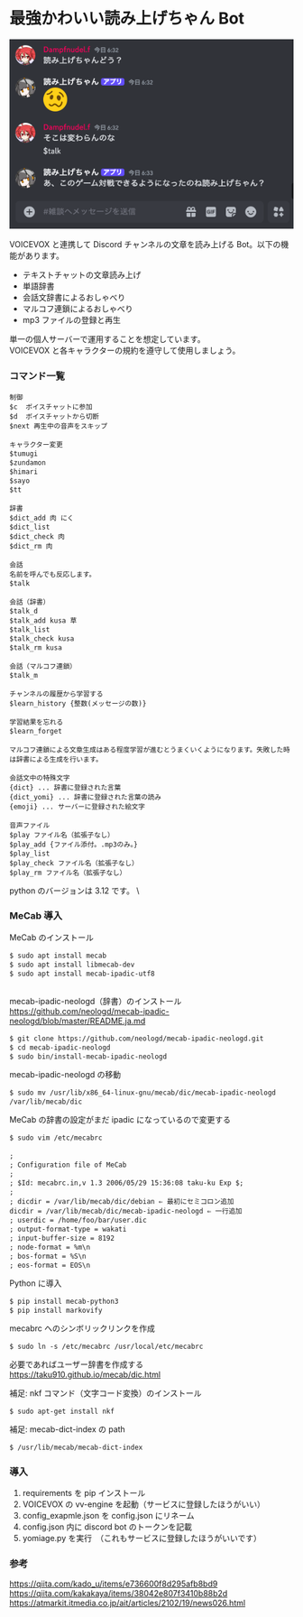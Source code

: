 # 最強かわいい読み上げちゃん Bot

![screenshot](assets/screenshot.png)

VOICEVOX と連携して Discord チャンネルの文章を読み上げる Bot。以下の機能があります。

-   テキストチャットの文章読み上げ
-   単語辞書
-   会話文辞書によるおしゃべり
-   マルコフ連鎖によるおしゃべり
-   mp3 ファイルの登録と再生

単一の個人サーバーで運用することを想定しています。\
VOICEVOX と各キャラクターの規約を遵守して使用しましょう。

### コマンド一覧

```
制御
$c  ボイスチャットに参加
$d  ボイスチャットから切断
$next 再生中の音声をスキップ

キャラクター変更
$tumugi
$zundamon
$himari
$sayo
$tt

辞書
$dict_add 肉 にく
$dict_list
$dict_check 肉
$dict_rm 肉

会話
名前を呼んでも反応します。
$talk

会話（辞書）
$talk_d
$talk_add kusa 草
$talk_list
$talk_check kusa
$talk_rm kusa

会話（マルコフ連鎖）
$talk_m

チャンネルの履歴から学習する
$learn_history {整数(メッセージの数)}

学習結果を忘れる
$learn_forget

マルコフ連鎖による文章生成はある程度学習が進むとうまくいくようになります。失敗した時は辞書による生成を行います。

会話文中の特殊文字
{dict} ... 辞書に登録された言葉
{dict_yomi} ... 辞書に登録された言葉の読み
{emoji} ... サーバーに登録された絵文字

音声ファイル
$play ファイル名（拡張子なし）
$play_add {ファイル添付。.mp3のみ。}
$play_list
$play_check ファイル名（拡張子なし）
$play_rm ファイル名（拡張子なし）
```

python のバージョンは 3.12 です。 \

### MeCab 導入

MeCab のインストール

```
$ sudo apt install mecab
$ sudo apt install libmecab-dev
$ sudo apt install mecab-ipadic-utf8
```

\
mecab-ipadic-neologd（辞書）のインストール
https://github.com/neologd/mecab-ipadic-neologd/blob/master/README.ja.md

```
$ git clone https://github.com/neologd/mecab-ipadic-neologd.git
$ cd mecab-ipadic-neologd
$ sudo bin/install-mecab-ipadic-neologd
```

mecab-ipadic-neologd の移動

```
$ sudo mv /usr/lib/x86_64-linux-gnu/mecab/dic/mecab-ipadic-neologd /var/lib/mecab/dic
```

MeCab の辞書の設定がまだ ipadic になっているので変更する

```
$ sudo vim /etc/mecabrc

;
; Configuration file of MeCab
;
; $Id: mecabrc.in,v 1.3 2006/05/29 15:36:08 taku-ku Exp $;
;
; dicdir = /var/lib/mecab/dic/debian ⇐ 最初にセミコロン追加
dicdir = /var/lib/mecab/dic/mecab-ipadic-neologd ⇐ 一行追加
; userdic = /home/foo/bar/user.dic
; output-format-type = wakati
; input-buffer-size = 8192
; node-format = %m\n
; bos-format = %S\n
; eos-format = EOS\n
```

Python に導入

```
$ pip install mecab-python3
$ pip install markovify
```

mecabrc へのシンボリックリンクを作成

```
$ sudo ln -s /etc/mecabrc /usr/local/etc/mecabrc
```

必要であればユーザー辞書を作成する
https://taku910.github.io/mecab/dic.html

補足: nkf コマンド（文字コード変換）のインストール

```
$ sudo apt-get install nkf
```

補足: mecab-dict-index の path

```
$ /usr/lib/mecab/mecab-dict-index
```

### 導入

1. requirements を pip インストール
2. VOICEVOX の vv-engine を起動（サービスに登録したほうがいい）
3. config_exapmle.json を config.json にリネーム
4. config.json 内に discord bot のトークンを記載
5. yomiage.py を実行　（これもサービスに登録したほうがいいです）

### 参考

https://qiita.com/kado_u/items/e736600f8d295afb8bd9 \
https://qiita.com/kakakaya/items/38042e807f3410b88b2d \
https://atmarkit.itmedia.co.jp/ait/articles/2102/19/news026.html
